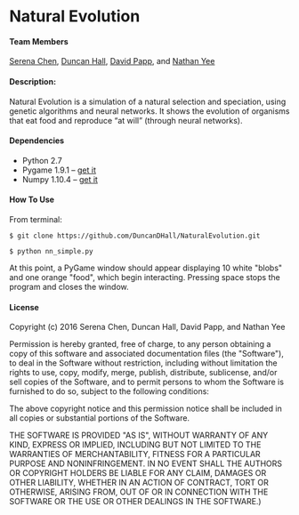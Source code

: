 # Natural Evolution

#### Team Members
[Serena Chen](https://github.com/poosomooso), [Duncan Hall](https://github.com/DuncanDHall), [David Papp](https://github.com/davpapp), and [Nathan Yee](https://github.com/NathanYee)

####  Description:
Natural Evolution is a simulation of a natural selection and speciation, using genetic algorithms and neural networks.  It shows the evolution of organisms that eat food and reproduce “at will” (through neural networks).

#### Dependencies
* Python 2.7
* Pygame 1.9.1 – [get it](http://www.pygame.org/wiki/GettingStarted)
* Numpy 1.10.4 – [get it](http://www.scipy.org/scipylib/download.html)

#### How To Use
From terminal:
```
$ git clone https://github.com/DuncanDHall/NaturalEvolution.git
```
```
$ python nn_simple.py
```
At this point, a PyGame window should appear displaying 10 white "blobs" and one orange "food", which begin interacting. Pressing space stops the program and closes the window.

#### License
Copyright (c) 2016 Serena Chen, Duncan Hall, David Papp, and Nathan Yee

Permission is hereby granted, free of charge, to any person obtaining a copy of this software and associated documentation files (the "Software"), to deal in the Software without restriction, including without limitation the rights to use, copy, modify, merge, publish, distribute, sublicense, and/or sell copies of the Software, and to permit persons to whom the Software is furnished to do so, subject to the following conditions:

The above copyright notice and this permission notice shall be included in all copies or substantial portions of the Software.

THE SOFTWARE IS PROVIDED "AS IS", WITHOUT WARRANTY OF ANY KIND, EXPRESS OR IMPLIED, INCLUDING BUT NOT LIMITED TO THE WARRANTIES OF MERCHANTABILITY, FITNESS FOR A PARTICULAR PURPOSE AND NONINFRINGEMENT. IN NO EVENT SHALL THE AUTHORS OR COPYRIGHT HOLDERS BE LIABLE FOR ANY CLAIM, DAMAGES OR OTHER LIABILITY, WHETHER IN AN ACTION OF CONTRACT, TORT OR OTHERWISE, ARISING FROM, OUT OF OR IN CONNECTION WITH THE SOFTWARE OR THE USE OR OTHER DEALINGS IN THE SOFTWARE.)

